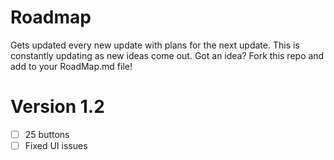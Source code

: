 Roadmap
=======

Gets updated every new update with plans for the next update. This is constantly updating as new ideas come out. Got an idea? Fork this repo and add to your RoadMap.md file!

# Version 1.2
- [ ] 25 buttons
- [ ] Fixed UI issues

